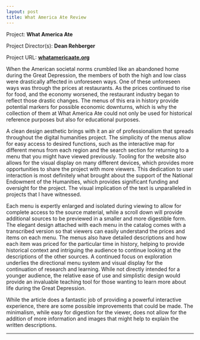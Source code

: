 ```yaml
---
layout: post
title: What America Ate Review
---
```


Project: **What America Ate** 

Project Director(s): **Dean Rehberger**

Project URL:
**[whatamericaate.org](whatamericaate.org)**

  When the American societal norms crumbled like an abandoned home during the Great Depression, the members of both the high and low class were drastically affected in unforeseen ways. One of these unforeseen ways was through the prices at restaurants. As the prices continued to rise for food, and the economy worsened, the restaurant industry began to reflect those drastic changes. The menus of this era in history provide potential markers for possible economic downturns, which is why the collection of them at What America Ate could not only be used for historical reference purposes but also for educational purposes. 

  A clean design aesthetic brings with it an air of professionalism that spreads throughout the digital humanities project. The simplicity of the menus allow for easy access to desired functions, such as the interactive map for different menus from each region and the search section for returning to a menu that you might have viewed previously. Tooling for the website also allows for the visual display on many different devices, which provides more opportunities to share the project with more viewers. This dedication to user interaction is most definitely what brought about the support of the National Endowment of the Humanities, which provides significant funding and oversight for the project. The visual implication of the text is unparalleled in projects that I have witnessed. 

  Each menu is expertly enlarged and isolated during viewing to allow for complete access to the source material, while a scroll down will provide additional sources to be previewed in a smaller and more digestible form. The elegant design attached with each menu in the catalog comes with a transcribed version so that viewers can easily understand the prices and items on each menu. The menus also have detailed descriptions and how each item was priced for the particular time in history, helping to provide historical context and intriguing the audience to continue looking at the descriptions of the other sources. A continued focus on exploration underlies the directional menu system and visual display for the continuation of research and learning. While not directly intended for a younger audience, the relative ease of use and simplistic design would provide an invaluable teaching tool for those wanting to learn more about life during the Great Depression. 

  While the article does a fantastic job of providing a powerful interactive experience, there are some possible improvements that could be made. The minimalism, while easy for digestion for the viewer, does not allow for the addition of more information and images that might help to explain the written descriptions.  

---
